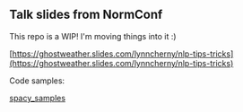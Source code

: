 
## Talk slides from NormConf

This repo is a WIP!  I'm moving things into it :) 

[https://ghostweather.slides.com/lynncherny/nlp-tips-tricks](https://ghostweather.slides.com/lynncherny/nlp-tips-tricks)

Code samples:

[spacy_samples](spacy_components.md)






